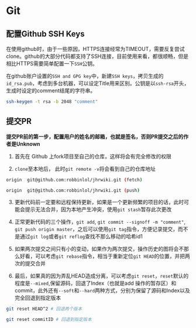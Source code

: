 # Git

## 配置Github SSH Keys
在使用github时，由于一些原因，HTTPS连接经常为TIMEOUT，需要反复尝试clone。github的大部分代码都支持了SSH连接，目前使用来看，都很顺畅，但是相比HTTPS需要简单配置一下`SSH`公钥。

在github账户设置的`SSH and GPG key`中，新建`SSH keys`，拷贝生成的`id_rsa.pub`，考虑到多台机器，可以设定Title用来区别。公钥是以`ssh-rsa`开头，生成时设定的comment结尾的字符串。

```bash
ssh-keygen -t rsa -b 2048 "comment"
```

## 提交PR

   **提交PR前的第一步，配置用户的姓名的邮箱，也就是签名，否则PR提交之后的作者是Unknown**

1. 首先在 Github 上fork项目至自己的仓库，这样将会有完全修改的权限

2. `clone`至本地后， 此时`git remote -v`将会看到自己的仓库地址
    
```bash
origin	git@github.com:robbinlol/jhrwiki.git (fetch)

origin	git@github.com:robbinlol/jhrwiki.git (push)
```
3. 更新代码前一定要和远程保持更新，如果是一个更新频繁的项目的话，此时可能会提示无法合并，因为本地产生冲突，使用`git stash`暂存此次更改

4. 正常更新代码的三个操作，`git add`, `git commit --signoff -m "comment"`, `git push origin master`，之后可以使用`git tag`指令，方便记录提交，而不是通过`git log`或者`git reflog`查找不那么移动的哈希id1

5. 如果两次提交之间只有小的变动，如果作为两次提交，操作历史的图将会不那么好看，可以考虑`git rebase`指令，相当于重新定位`git HEAD`的位置，并把两次的提交合并

6. 最后，如果真的因为弄乱HEAD造成分离，可以考虑`git reset`，`reset`默认的程度是`--mixed`,保留源码，回退了Index（也就是add 操作的暂存区）和commit，此外还有`--soft`和`--hard`两种方式，分别为保留了源码和Index以及完全回退到指定版本
```bash
git reset HEAD^2 # 回退两个版本

git reset commitID # 回退到指定版本
```